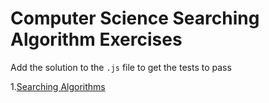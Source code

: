 # Computer Science Searching Algorithm Exercises

Add the solution to the `.js` file to get the tests to pass

1.[Searching Algorithms](./searching_algorithms_exercise)

